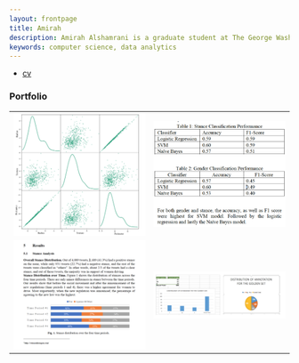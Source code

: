 ```yaml
---
layout: frontpage
title: Amirah
description: Amirah Alshamrani is a graduate student at The George Washington University. I study Computer Science with focus on Database and Information retreival Systems.
keywords: computer science, data analytics
---
```


<div class="navbar">
  <div class="navbar-inner">
      <ul class="nav">
          <li><a href="https://github.com/Amirahshamrani/Amirahshamrani.github.io/blob/master/assets/CV_Amirah%20.pdf">cv</a></li>
      </ul>
  </div>
</div>

### <a name="Portfolio"></a>Portfolio

<table class="wide">
<tr>
  <td class="left">
    <a href="https://github.com/Amirahshamrani/Amirahshamrani.github.io/blob/master/Assignments/Data_Analytics_HW2.ipynb">
        <img src="assets/publpics/Breast_Cancer_Analysis.png" title="Breast_Cancer_Analysis"/>
    </a>
  </td>
  <td class="right">
    <a href="pages/publpics/tian2016_fig4.html">
        <img src="assets/publpics/Arabic_Sentiment_Analysis.png" title="Arabic Sentiment Analysis"/>
    </a>
  </td>
</tr>
<tr>
  <td class="left">
    <a href="http://sbp-brims.org/2018/proceedings/papers/latebreaking_papers/LB_16.pdf">
        <img src="assets/publpics/Controversial_Topic_Analysis.png" title="Controversial_Topic_Analysis"/>
    </a>
  </td>
  <td class="right">
    <a href="https://github.com/Amirahshamrani/Amirahshamrani.github.io/blob/master/assets/Amazon%20Mturk.pdf">
        <img src="assets/publpics/amazon_mturk_analysis.png"  title="Amazon Mturk Analysis"/>
    </a>
  </td>
</tr>
</table>
